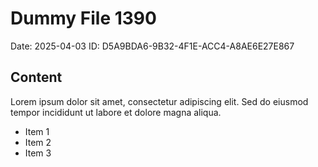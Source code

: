 # Dummy File 1390

Date: 2025-04-03
ID: D5A9BDA6-9B32-4F1E-ACC4-A8AE6E27E867

## Content

Lorem ipsum dolor sit amet, consectetur adipiscing elit.
Sed do eiusmod tempor incididunt ut labore et dolore magna aliqua.

* Item 1
* Item 2
* Item 3

